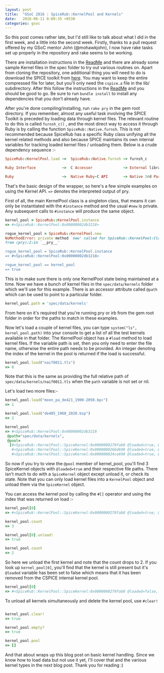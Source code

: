 ```yaml
---
layout: post
title:  "GSoC 2016 : SpiceRub::KernelPool and Kernels"
date:   2016-06-11 8:00:35 +0530
categories: gsoc
---
```


So this post comes rather late, but I'd still like to talk about what I did in the first week, and a little into the second week. 
Firstly, thanks to a pull request offered by my GSoC mentor John (@mohawkjohn), I now have rake tasks set up properly in the repository and rake seems to be working. 

There are installation instructions in the [ReadMe][readme] and there are already some sample Kernel files in
the spec folder to try out various routines on. Apart from cloning the repository, one additional thing you will need to do is download the SPICE toolkit from [here][toolkit]. You may want to keep the entire compressed file for later, but you'll only need the `cspice.a` file in the lib/ subdirectory. After this follow the instructions in the [ReadMe][readme] and you should be good to go. Be sure to run `bundle install` to install any dependencies that you don't already have.

After you're done compiling/installing, run `rake pry` in the gem root directory. If you remember, almost any useful task involving the SPICE Toolkit is preceded by loading data through kernel files. The relevant routine to do this is called `furnsh_c()` , and the most direct way to access it through Ruby is by calling the function `SpiceRub::Native.furnsh`. This is not recommended because SpiceRub has a specific Ruby class unifying all the kernel related methods and also because SPICE maintains its own internal variables for tracking loaded kernel files / unloading them. Below is a crude dependency sequence :-

```ruby
SpiceRub::KernelPool.load ->  SpiceRub::Native.furnsh -> furnsh_c

Ruby Interface            ->  C Accessor              -> External library 

Ruby                      ->  Native Ruby-C API       -> Native 3rd Party C
``` 

That's the basic design of the wrapper, so here's a few simple examples on using the Kernel API. `=>` denotes the interpreted output of pry.

First of all, the main KernelPool class is a singleton class, that means it can only be instantiated with the `#instance` method and the usual `#new` is private.
Any subsequent calls to `#instance` will produce the same object.

```ruby
kernel_pool = SpiceRub::KernelPool.instance
=> #<SpiceRub::KernelPool:0x00000002db3218>

rogue_kernel_pool = SpiceRub::KernelPool.new
NoMethodError: private method `new' called for SpiceRub::KernelPool:Class
from (pry):2:in `__pry__'

rogue_kernel_pool = SpiceRub::KernelPool.instance
=> #<SpiceRub::KernelPool:0x00000002db3218>

rogue_kernel_pool == kernel_pool
=> true
``` 

This is to make sure there is only one KernelPool state being maintained at a time. Now we have a bunch of kernel files in the `spec/data/kernels`
folder which we'll use for this example. There is an accessor attribute called `@path` which can be used to point to a particular folder.

```ruby 
kernel_pool.path = 'spec/data/kernels'
``` 

From here on it's required that you're running pry or irb from the gem root folder in order for the paths to match in these examples.

Now let's load a couple of kernel files, you can type `system("ls", kernel_pool.path)` into your console to get a list of all the test kernels available
in that folder. The KernelPool object has a `#load` method to load kernel files. If the variable path is set, then you only need to enter the file name,
otherwise the entire path needs to be provided. An integer denoting the index of the kernel in the pool is returned if the load is successful.


```ruby 
kernel_pool.load("naif0011.tls")
=> 0
```

Note that this is the same as providing the full relative path of `spec/data/kernels/naif0011.tls` when the `path`	variable is not set or nil.

Let's load two more files:-

```ruby 
kernel_pool.load("moon_pa_de421_1900-2050.bpc")
=> 1

kernel_pool.load("de405_1960_2020.bsp")
=> 2

kernel_pool
=> #<SpiceRub::KernelPool:0x00000002db3218
 @path="spec/data/kernels",
 @pool=
  [#<SpiceRub::KernelPool::SpiceKernel:0x0000000270fab0 @loaded=true, @path_to="spec/data/kernels/naif0011.tls">,
   #<SpiceRub::KernelPool::SpiceKernel:0x000000026bd698 @loaded=true, @path_to="spec/data/kernels/moon_pa_de421_1900-2050.bpc">,
   #<SpiceRub::KernelPool::SpiceKernel:0x000000024ce698 @loaded=true, @path_to="spec/data/kernels/de405_1960_2020.bsp">]>

```

So now if you try to view the `@pool` member of kernel_pool, you'll find 3 SpiceKernel objects with `@loaded=true` and their respective file paths.
There isn't much to do with a `SpiceKernel` object except unload it, or check its state. Note that you can only load kernel files into a `KernelPool` object and unload
them via the `SpiceKernel` object. 

You can access the kernel pool by calling the `#[]` operator and using the index that was returned on load :-

```ruby
kernel_pool[0]
=> #<SpiceRub::KernelPool::SpiceKernel:0x0000000270fab0 @loaded=true, @path_to="spec/data/kernels/naif0011.tls">

kernel_pool.count
=> 3

kernel_pool[0].unload!
=> true

kernel_pool.count
=> 2

```

So here we unload the first kernel and note that the count drops to 2. If you look up `kernel_pool[0]`, you'll find that the kernel
is still present but it's `@loaded` variable has been set to false which means that it has been removed from the CSPICE internal kernel pool.

```ruby
kernel_pool[0]
=> #<SpiceRub::KernelPool::SpiceKernel:0x0000000270fab0 @loaded=false, @path_to="spec/data/kernels/naif0011.tls">
```

To unload all kernels simultaneously and delete the kernel pool, use `#clear!`

```ruby

kernel_pool.clear!
=> true

kernel_pool.empty?
=> true

kernel_pool.pool
=> []
```

And that about wraps up this blog post on basic kernel handling. Since we know how to load data but not use it yet, I'll cover that and the various kernel types
in the next blog post. Thank you for reading :)




[spicerub]: https://github.com/gau27/spice_rub
[readme]: https://github.com/gau27/spice_rub/blob/master/README.rdoc
[toolkit]: https://naif.jpl.nasa.gov/naif/toolkit_C.html
